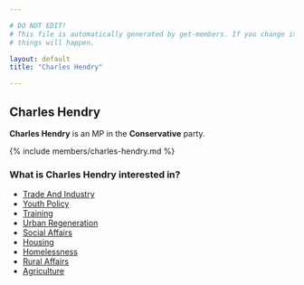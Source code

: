 ```yaml
---

# DO NOT EDIT!
# This file is automatically generated by get-members. If you change it, bad
# things will happen.

layout: default
title: "Charles Hendry"

---
```


## Charles Hendry

**Charles Hendry** is an MP in the **Conservative** party.

{% include members/charles-hendry.md %}

### What is Charles Hendry interested in?


* [Trade And Industry](/interests/trade-and-industry.html)
* [Youth Policy](/interests/youth-policy.html)
* [Training](/interests/training.html)
* [Urban Regeneration](/interests/urban-regeneration.html)
* [Social Affairs](/interests/social-affairs.html)
* [Housing](/interests/housing.html)
* [Homelessness](/interests/homelessness.html)
* [Rural Affairs](/interests/rural-affairs.html)
* [Agriculture](/interests/agriculture.html)
